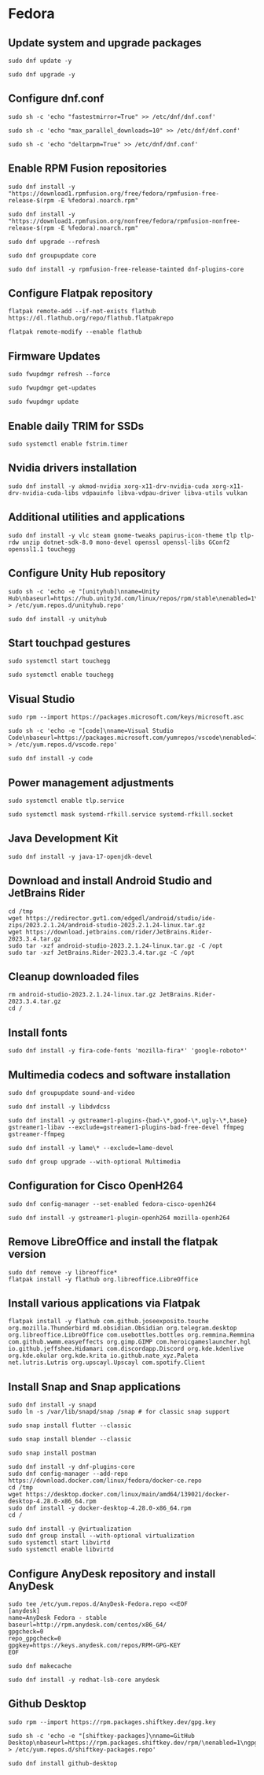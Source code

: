 # Fedora

## Update system and upgrade packages
```
sudo dnf update -y
```
```
sudo dnf upgrade -y
```

## Configure dnf.conf
```
sudo sh -c 'echo "fastestmirror=True" >> /etc/dnf/dnf.conf'
```
```
sudo sh -c 'echo "max_parallel_downloads=10" >> /etc/dnf/dnf.conf'
```
```
sudo sh -c 'echo "deltarpm=True" >> /etc/dnf/dnf.conf'
```

## Enable RPM Fusion repositories
```
sudo dnf install -y "https://download1.rpmfusion.org/free/fedora/rpmfusion-free-release-$(rpm -E %fedora).noarch.rpm"
```
```
sudo dnf install -y "https://download1.rpmfusion.org/nonfree/fedora/rpmfusion-nonfree-release-$(rpm -E %fedora).noarch.rpm"
```
```
sudo dnf upgrade --refresh
```
```
sudo dnf groupupdate core
```
```
sudo dnf install -y rpmfusion-free-release-tainted dnf-plugins-core
```

## Configure Flatpak repository
```
flatpak remote-add --if-not-exists flathub https://dl.flathub.org/repo/flathub.flatpakrepo
```
```
flatpak remote-modify --enable flathub
```

## Firmware Updates
```
sudo fwupdmgr refresh --force
```
```
sudo fwupdmgr get-updates
```
```
sudo fwupdmgr update
```

## Enable daily TRIM for SSDs
```
sudo systemctl enable fstrim.timer
```

## Nvidia drivers installation
```
sudo dnf install -y akmod-nvidia xorg-x11-drv-nvidia-cuda xorg-x11-drv-nvidia-cuda-libs vdpauinfo libva-vdpau-driver libva-utils vulkan
```

## Additional utilities and applications
```
sudo dnf install -y vlc steam gnome-tweaks papirus-icon-theme tlp tlp-rdw unzip dotnet-sdk-8.0 mono-devel openssl openssl-libs GConf2 openssl1.1 touchegg
```

## Configure Unity Hub repository
```
sudo sh -c 'echo -e "[unityhub]\nname=Unity Hub\nbaseurl=https://hub.unity3d.com/linux/repos/rpm/stable\nenabled=1\ngpgcheck=1\ngpgkey=https://hub.unity3d.com/linux/repos/rpm/stable/repodata/repomd.xml.key\nrepo_gpgcheck=1" > /etc/yum.repos.d/unityhub.repo'
```
```
sudo dnf install -y unityhub
```

## Start touchpad gestures
```
sudo systemctl start touchegg
```
```
sudo systemctl enable touchegg
```

## Visual Studio
```
sudo rpm --import https://packages.microsoft.com/keys/microsoft.asc
```
```
sudo sh -c 'echo -e "[code]\nname=Visual Studio Code\nbaseurl=https://packages.microsoft.com/yumrepos/vscode\nenabled=1\ngpgcheck=1\ngpgkey=https://packages.microsoft.com/keys/microsoft.asc" > /etc/yum.repos.d/vscode.repo'
```
```
sudo dnf install -y code
```

## Power management adjustments
```
sudo systemctl enable tlp.service
```
```
sudo systemctl mask systemd-rfkill.service systemd-rfkill.socket
```

## Java Development Kit
```
sudo dnf install -y java-17-openjdk-devel
```

## Download and install Android Studio and JetBrains Rider
```
cd /tmp
wget https://redirector.gvt1.com/edgedl/android/studio/ide-zips/2023.2.1.24/android-studio-2023.2.1.24-linux.tar.gz
wget https://download.jetbrains.com/rider/JetBrains.Rider-2023.3.4.tar.gz
sudo tar -xzf android-studio-2023.2.1.24-linux.tar.gz -C /opt
sudo tar -xzf JetBrains.Rider-2023.3.4.tar.gz -C /opt
```

## Cleanup downloaded files
```
rm android-studio-2023.2.1.24-linux.tar.gz JetBrains.Rider-2023.3.4.tar.gz
cd /
```

## Install fonts
```
sudo dnf install -y fira-code-fonts 'mozilla-fira*' 'google-roboto*'
```

## Multimedia codecs and software installation
```
sudo dnf groupupdate sound-and-video
```
```
sudo dnf install -y libdvdcss
```
```
sudo dnf install -y gstreamer1-plugins-{bad-\*,good-\*,ugly-\*,base} gstreamer1-libav --exclude=gstreamer1-plugins-bad-free-devel ffmpeg gstreamer-ffmpeg 
```
```
sudo dnf install -y lame\* --exclude=lame-devel
```
```
sudo dnf group upgrade --with-optional Multimedia
```

## Configuration for Cisco OpenH264
```
sudo dnf config-manager --set-enabled fedora-cisco-openh264
```
```
sudo dnf install -y gstreamer1-plugin-openh264 mozilla-openh264
```

## Remove LibreOffice and install the flatpak version
```
sudo dnf remove -y libreoffice*
flatpak install -y flathub org.libreoffice.LibreOffice
```

## Install various applications via Flatpak
```
flatpak install -y flathub com.github.joseexposito.touche org.mozilla.Thunderbird md.obsidian.Obsidian org.telegram.desktop org.libreoffice.LibreOffice com.usebottles.bottles org.remmina.Remmina com.github.wwmm.easyeffects org.gimp.GIMP com.heroicgameslauncher.hgl io.github.jeffshee.Hidamari com.discordapp.Discord org.kde.kdenlive org.kde.okular org.kde.krita io.github.nate_xyz.Paleta net.lutris.Lutris org.upscayl.Upscayl com.spotify.Client
```

## Install Snap and Snap applications
```
sudo dnf install -y snapd
sudo ln -s /var/lib/snapd/snap /snap # for classic snap support
```
```
sudo snap install flutter --classic
```
```
sudo snap install blender --classic
```
```
sudo snap install postman
```

```
sudo dnf install -y dnf-plugins-core
sudo dnf config-manager --add-repo https://download.docker.com/linux/fedora/docker-ce.repo
cd /tmp
wget https://desktop.docker.com/linux/main/amd64/139021/docker-desktop-4.28.0-x86_64.rpm
sudo dnf install -y docker-desktop-4.28.0-x86_64.rpm
cd /
```

```
sudo dnf install -y @virtualization
sudo dnf group install --with-optional virtualization
sudo systemctl start libvirtd
sudo systemctl enable libvirtd
```

## Configure AnyDesk repository and install AnyDesk
```
sudo tee /etc/yum.repos.d/AnyDesk-Fedora.repo <<EOF
[anydesk]
name=AnyDesk Fedora - stable
baseurl=http://rpm.anydesk.com/centos/x86_64/
gpgcheck=0
repo_gpgcheck=0
gpgkey=https://keys.anydesk.com/repos/RPM-GPG-KEY
EOF
```
```
sudo dnf makecache
```
```
sudo dnf install -y redhat-lsb-core anydesk
```

## Github Desktop
```
sudo rpm --import https://rpm.packages.shiftkey.dev/gpg.key
```
```
sudo sh -c 'echo -e "[shiftkey-packages]\nname=GitHub Desktop\nbaseurl=https://rpm.packages.shiftkey.dev/rpm/\nenabled=1\ngpgcheck=1\nrepo_gpgcheck=1\ngpgkey=https://rpm.packages.shiftkey.dev/gpg.key" > /etc/yum.repos.d/shiftkey-packages.repo'
```
```
sudo dnf install github-desktop
```
